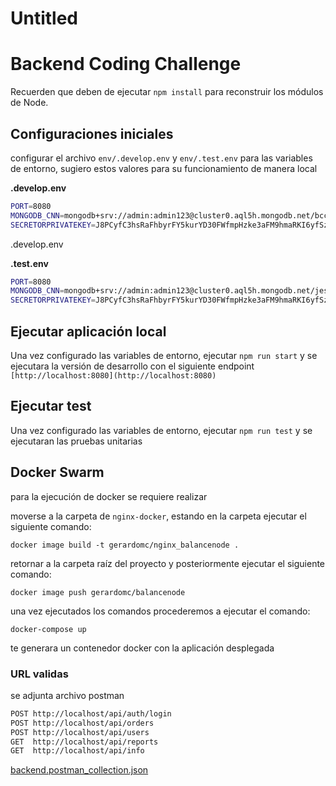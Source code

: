 # Untitled

# Backend Coding Challenge

Recuerden que deben de ejecutar `npm install` para reconstruir los módulos de Node.

## Configuraciones iniciales

configurar el archivo `env/.develop.env` y `env/.test.env`  para las variables de entorno, sugiero estos valores para su funcionamiento de manera local

**.develop.env**

```bash
PORT=8080
MONGODB_CNN=mongodb+srv://admin:admin123@cluster0.aql5h.mongodb.net/bcc?retryWrites=true&w=majority
SECRETORPRIVATEKEY=J8PCyfC3hsRaFhbyrFY5kurYD30FWfmpHzke3aFM9hmaRKI6yfSzED+Z+8U+ols3LS2HwLPsSlnJw+j5LyX20r7ZR9N16XUkZbdfmTdfHb3STSADTeiuLxgq0AXkAfVTKgdG3PLf5JZuxqJMxYWKNdOFxXQeeBF71zeeIv5GTOo=

```

.develop.env

**.test.env**

```bash
PORT=8080
MONGODB_CNN=mongodb+srv://admin:admin123@cluster0.aql5h.mongodb.net/jestTest?retryWrites=true&w=majority
SECRETORPRIVATEKEY=J8PCyfC3hsRaFhbyrFY5kurYD30FWfmpHzke3aFM9hmaRKI6yfSzED+Z+8U+ols3LS2HwLPsSlnJw+j5LyX20r7ZR9N16XUkZbdfmTdfHb3STSADTeiuLxgq0AXkAfVTKgdG3PLf5JZuxqJMxYWKNdOFxXQeeBF71zeeIv5GTOo=

```

## Ejecutar aplicación local

Una vez configurado las variables de entorno, ejecutar `npm run start` y se ejecutara la versión de desarrollo con el siguiente endpoint `[http://localhost:8080](http://localhost:8080)`  

## Ejecutar test

Una vez configurado las variables de entorno, ejecutar `npm run test` y se ejecutaran las pruebas unitarias

## Docker Swarm

para la ejecución de docker se requiere realizar

moverse a la carpeta de `nginx-docker`, estando en la carpeta ejecutar el siguiente comando:

```docker
docker image build -t gerardomc/nginx_balancenode .
```

retornar a la carpeta raíz del proyecto y posteriormente ejecutar el siguiente comando:

```docker
docker image push gerardomc/balancenode
```

una vez ejecutados los comandos procederemos a ejecutar el comando:

```docker
docker-compose up
```

te generara un contenedor docker con la aplicación desplegada

### URL validas

se adjunta archivo postman

```bash
POST http://localhost/api/auth/login
POST http://localhost/api/orders
POST http://localhost/api/users
GET  http://localhost/api/reports
GET  http://localhost/api/info

```

[backend.postman_collection.json](https://drive.google.com/file/d/1DkJ8tsiAGYppWXF0dtVeRbqcHWT0StQJ/view?usp=sharing)